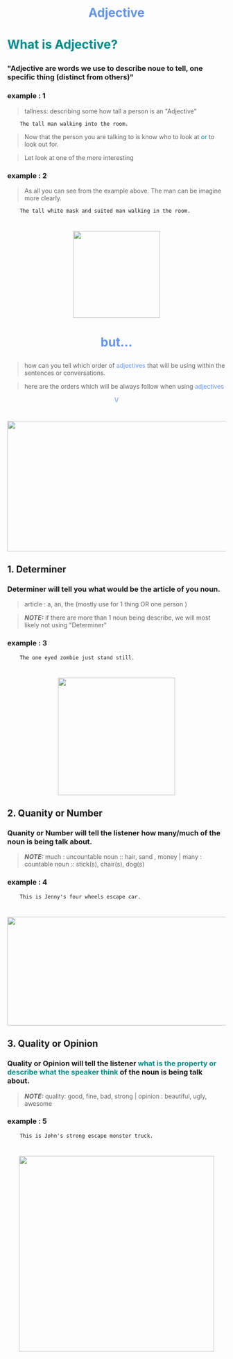 # <p align="center" style="color:CornflowerBlue">Adjective</p>

# <p style="color:DarkCyan">What is Adjective?</p>

### "Adjective are words we use to describe noue to tell, one specific thing (distinct from others)"

### example : 1


> tallness: describing some how tall a person is an "Adjective"

```text
    The tall man walking into the room.
```

> Now that the person you are talking to is know who to look at <span style="color:DarkCyan">or</span> to look out for.


> Let look at one of the more interesting  

### example : 2

> As all you can see from the example above. The man can be imagine more clearly.
```text
    The tall white mask and suited man walking in the room.
```
<h1 align="center"><img  src="https://i.ibb.co/89KBk39/suit-white-mask.png" style="object-fit:scale-down;width:200px;;"/></h1>

# <p align="center" style="color:CornflowerBlue">but...</p>

> how can you tell which order of <span style="color:CornflowerBlue">adjectives</span> that will be using within the sentences or conversations.

> here are the orders which will be always follow when using <span style="color:CornflowerBlue">adjectives</span>

<p align="center" style="color:CornflowerBlue">V</p>

<h1 align="center"><img  src="https://i.ibb.co/tcDfZm0/line-oa-chat-220513-215521.jpg"style="object-fit:scale-down;width:800px;height:300px;"/></h1>

## 1. Determiner
### Determiner will tell you what would be the article of you noun.
> article :  a, an, the (mostly use for 1 thing OR one person )

> **_NOTE:_**  if there are more than 1 noun being describe, we will most likely not using "Determiner"

### example : 3

```text
    The one eyed zombie just stand still.
```
<h1 align="center"><img  src="https://i.ibb.co/T821LDn/suit-white-mask.png"    style="object-fit:scale-down;width:270px;height:270px;"/></h1>

## 2. Quanity or Number
### Quanity or Number will tell the listener how many/much of the noun is being talk about.

> **_NOTE:_**  much : uncountable noun :: hair, sand , money | many : countable noun :: stick(s), chair(s), dog(s)

### example : 4

```text
    This is Jenny's four wheels escape car.
```
<h1 align="center"><img  src="https://i.ibb.co/wNXMNwV/drive.jpg"    style="object-fit:scale-down;width:600px;height:250px;"/></h1>

## 3. Quality or Opinion
### Quality or Opinion will tell the listener <strong style="color:DarkCyan; bold">what is the property or describe what the speaker think</strong> of the noun is being talk about.

> **_NOTE:_**  quality: good, fine, bad, strong | opinion : beautiful, ugly, awesome

### example : 5

```text
    This is John's strong escape monster truck.
```
<h1 align="center"><img  src="https://cmg-cmg-tv-10050-prod.cdn.arcpublishing.com/resizer/BKUsrKAWNaa2U_LrBzUEO-mYtYo=/800x0/filters:format(jpg):quality(70)/cloudfront-us-east-1.images.arcpublishing.com/cmg/5SI7KFRAINBWBIQ5GS2PBQBK2M.jpeg"    style="object-fit:scale-down;width:450px;height:450px;"/></h1>



